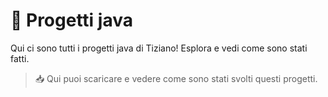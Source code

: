 # 📁 Progetti java

Qui ci sono tutti i progetti java di Tiziano!
Esplora e vedi come sono stati fatti.

> 📥 Qui puoi scaricare e vedere come sono stati svolti questi progetti.
